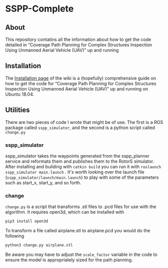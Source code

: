 # SSPP-Complete
## About
This repository contatins all the information about how to get the code detailed in “Coverage Path Planning for Complex Structures Inspection Using Unmanned Aerial Vehicle (UAV)” up and running

## Installation
The [Installation page](https://gitlab.com/Bigwolfden/sspp-complete/-/wikis/Installation) of the wiki is a (hopefully) comprehensive guide on how to get the code for “Coverage Path Planning for Complex Structures Inspection Using Unmanned Aerial Vehicle (UAV)” up and running on Ubuntu 18.04.

## Utilities
There are two pieces of code I wrote that might be of use. The first is a ROS package called `sspp_simulator`, and the second is a python script called `change.py`
### sspp_simulator
sspp_simulator  takes the waypoints generated from the sspp_planner service and reformats them and publishes them to the RotorS simulator. After installing and building with `catkin build` you can run it with `roslaunch sspp_simulator main.launch` . It's worth looking over the launch file (`sspp_simulator/launch/main.launch`) to play with some of the parameters such as start_x, start_y, and so forth.

### change
`change.py` is a script that transforms .stl files to .pcd files for use with the algorithm. It requires open3d, which can be installed with
```
pip3 install open3d
```
To transform a file called airplane.stl to airplane.pcd you would do the following
```
python3 change.py airplane.stl
```
Be aware you may have to adjust the `scale_factor` variable in the code to ensure the model is appropriately sized for the path planning.